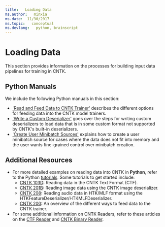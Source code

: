 ```yaml
---
title:   Loading Data
ms.author:   minxia
ms.date:  11/30/2017
ms.topic:   conceptual
ms.devlang:   python, brainscript
---
```


# Loading Data

This section provides information on the processes for building input data pipelines for training in CNTK.

## Python Manuals
We include the following Python manuals in this section:
* ['Read and Feed Data to CNTK Trainer'](https://cntk.ai/pythondocs/Manual_How_to_feed_data.html) describes the different options for feeding data into the CNTK model trainers.
* ['Write a Custom Deserializer'](https://cntk.ai/pythondocs/Manual_How_to_write_a_custom_deserializer.html) goes over the steps for writing custom deserializers to load data that is in some custom format not supported by CNTK's built-in deserializers. 
* ['Create User Minibatch Sources'](https://cntk.ai/pythondocs/Manual_How_to_create_user_minibatch_sources.html) explains how to create a user minibatch source for cases where the data does not fit into memory and the user wants fine-grained control over minibatch creation.

## Additional Resources
* For more detailed examples on reading data into CNTK in **Python**, refer to the Python [tutorials](https://cntk.ai/pythondocs/tutorials.html). Some tutorials to get started include:
    * [CNTK 103D](https://cntk.ai/pythondocs/CNTK_103D_MNIST_ConvolutionalNeuralNetwork.html): Reading data in the CNTK Text Format (CTF).
    * [CNTK 201B](https://cntk.ai/pythondocs/CNTK_201B_CIFAR-10_ImageHandsOn.html): Reading image data using the CNTK image deserializer.
    * [CNTK 208](https://cntk.ai/pythondocs/CNTK_208_Speech_Connectionist_Temporal_Classification.html): Reading audio data in HTK/MLF format using the HTKFeatureDeserializer/HTKMLFDeserializer.
    * [CNTK 200](https://cntk.ai/pythondocs/CNTK_200_GuidedTour.html): An overview of the different ways to feed data to the CNTK trainer.
* For some additional information on CNTK Readers, refer to these articles on the [CTF Reader](/cognitive-toolkit/BrainScript-CNTKTextFormat-Reader) and [CNTK Binary Reader](/cognitive-toolkit/BrainScript-CNTKBinary-Reader).
